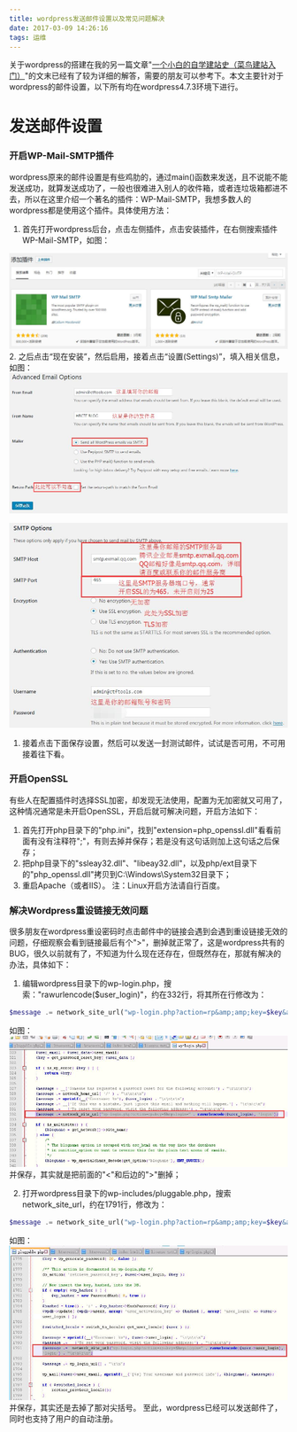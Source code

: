 ```yaml
---
title: wordpress发送邮件设置以及常见问题解决
date: 2017-03-09 14:26:16
tags: 运维
---
```


关于wordpress的搭建在我的另一篇文章"[一个小白的自学建站史（菜鸟建站入门）](https://blog.ctftools.com/2017/03/post5)"的文末已经有了较为详细的解答，需要的朋友可以参考下。本文主要针对于wordpress的邮件设置，以下所有均在wordpress4.7.3环境下进行。

# 发送邮件设置

### 开启WP-Mail-SMTP插件

wordpress原来的邮件设置是有些鸡肋的，通过main()函数来发送，且不说能不能发送成功，就算发送成功了，一般也很难进入别人的收件箱，或者连垃圾箱都进不去，所以在这里介绍一个著名的插件：WP-Mail-SMTP，我想多数人的wordpress都是使用这个插件。具体使用方法：

1.  首先打开wordpress后台，点击左侧插件，点击安装插件，在右侧搜索插件WP-Mail-SMTP，如图：
<!--more-->
![1489036656329_6693_1489036653721](post036/1489036656329_6693_1489036653721.jpg)
2.  之后点击“现在安装”，然后启用，接着点击“设置(Settings)”，填入相关信息，如图：
![1489038136450_9116_1489038133881](post036/1489038136450_9116_1489038133881.jpg)

![1489038144780_5977_1489038141615](post036/1489038144780_5977_1489038141615-16274447195962.jpg)

1.  接着点击下面保存设置，然后可以发送一封测试邮件，试试是否可用，不可用接着往下看。

### 开启OpenSSL

有些人在配置插件时选择SSL加密，却发现无法使用，配置为无加密就又可用了，这种情况通常是未开启OpenSSL，开启后就可解决问题，开启方法如下：

1.  首先打开php目录下的"php.ini"，找到"extension=php_openssl.dll"看看前面有没有注释符";"，有则去掉并保存；若是没有这句话则加上这句话之后保存；
2.  把php目录下的"ssleay32.dll"、"libeay32.dll"，以及php/ext目录下的"php_openssl.dll"拷贝到C:\Windows\System32目录下；
3.  重启Apache（或者IIS）。
注：Linux开启方法请自行百度。

### 解决Wordpress重设链接无效问题

很多朋友在wordpress重设密码时点击邮件中的链接会遇到会遇到重设链接无效的问题，仔细观察会看到链接最后有个"&gt;"，删掉就正常了，这是wordpress共有的BUG，很久以前就有了，不知道为什么现在还存在，但既然存在，那就有解决的办法，具体如下：

1.  编辑wordpress目录下的wp-login.php，搜索："rawurlencode($user_login)"，约在332行，将其所在行修改为：
```php
$message .= network_site_url("wp-login.php?action=rp&amp;amp;key=$key&amp;amp;login=" . rawurlencode($user_login), 'login');
```
如图：
![1489039931247_5787_1489039928640](post036/1489039931247_5787_1489039928640.jpg)
并保存，其实就是把前面的"<"和后边的">"删掉；

2.  打开wordpress目录下的wp-includes/pluggable.php，搜索network_site_url，约在1791行，修改为：
```php
$message .= network_site_url("wp-login.php?action=rp&amp;amp;key=$key&amp;amp;login=" . rawurlencode($user-&gt;user_login), 'login') . "\r\n\r\n";
```
如图：
![1489040354613_3175_1489040351578](post036/1489040354613_3175_1489040351578.jpg)
并保存，其实还是去掉了那对尖括号。
至此，wordpress已经可以发送邮件了，同时也支持了用户的自动注册。